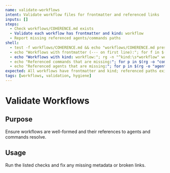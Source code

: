```yaml
---
name: validate-workflows
intent: Validate workflow files for frontmatter and referenced links
inputs: []
steps:
  - Check workflows/COHERENCE.md exists
  - Validate each workflow has frontmatter and kind: workflow
  - Report missing referenced agents/commands paths
shell:
  - test -f workflows/COHERENCE.md && echo "workflows/COHERENCE.md present" || echo "Missing workflows/COHERENCE.md"
  - echo "Workflows with frontmatter (--- on first line):"; for f in $(rg -l --glob 'workflows/**/*.md' --glob '!workflows/_templates/**'); do head -n1 "$f" | rg -q '^---$' && echo "  ✅ $f" || echo "  ❌ $f"; done
  - echo "Workflows with kind: workflow:"; rg -n "^kind:\s*workflow" workflows | sed -n '1,200p'
  - echo "Referenced commands that are missing:"; for p in $(rg -o "commands/[a-z0-9_\-/]+\.md" -n workflows | cut -d: -f2 | sort -u); do [ -f "$p" ] || echo "  $p"; done | sed -n '1,200p'
  - echo "Referenced agents that are missing:"; for p in $(rg -o "agents/[A-Za-z0-9_\-/]+\.md" -n workflows | cut -d: -f2 | sort -u); do [ -f "$p" ] || echo "  $p"; done | sed -n '1,200p'
expected: All workflows have frontmatter and kind; referenced paths exist
tags: [workflows, validation, hygiene]
---
```


# Validate Workflows

## Purpose
Ensure workflows are well-formed and their references to agents and commands resolve.

## Usage
Run the listed checks and fix any missing metadata or broken links.

